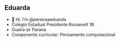 ## Eduarda

- 👋 Hi, I’m @pereiraaeduarda
- Colegio Estadual Presidente Roosevelt 1B
- Guaira-pr Parana
- Componente curricular: Pensamento computacional

<!---
pereiraaeduarda/pereiraaeduarda is a ✨ special ✨ repository because its `README.md` (this file) appears on your GitHub profile.
You can click the Preview link to take a look at your changes.
--->
